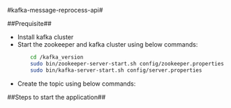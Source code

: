 #kafka-message-reprocess-api#

##Prequisite##

- Install kafka cluster
- Start the zookeeper and kafka cluster using below commands:
  ```sh
      cd /kafka_version
      sudo bin/zookeeper-server-start.sh config/zookeeper.properties
      sudo bin/kafka-server-start.sh config/server.properties
  ```
- Create the topic using below commands:
  

##Steps to start the application##


